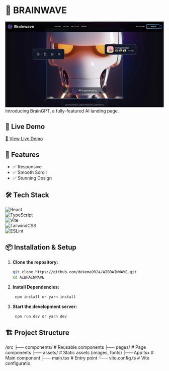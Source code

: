 
# 🌟 BRAINWAVE

![Project Screenshot](./src/assets/Screen%20Shot%202025-02-19%20at%202.42.55%20PM.png)  
Introducing BrainGPT, a fully-featured AI landing page.

## 🚀 Live Demo
[🔗 View Live Demo](https://br0inwave.netlify.app/)  

## 📌 Features
- ✅ Responsive  
- ✅ Smooth Scroll
- ✅ Stunning Design

## 🛠️ Tech Stack  

![React](https://img.shields.io/badge/React-61DAFB?style=for-the-badge&logo=react&logoColor=white)  
![TypeScript](https://img.shields.io/badge/TypeScript-3178C6?style=for-the-badge&logo=typescript&logoColor=white)  
![Vite](https://img.shields.io/badge/Vite-646CFF?style=for-the-badge&logo=vite&logoColor=white)  
![TailwindCSS](https://img.shields.io/badge/TailwindCSS-38B2AC?style=for-the-badge&logo=tailwind-css&logoColor=white)  
![ESLint](https://img.shields.io/badge/ESLint-4B32C3?style=for-the-badge&logo=eslint&logoColor=white)  

## 📦 Installation & Setup  

1. **Clone the repository:**  
   ```sh
   git clone https://github.com/dekema9924/AIBRAINWAVE.git
   cd AIBRAINWAVE

2. **Install Dependencies:**  
   ```sh
    npm install or yarn install

3. **Start the development server:**
     ```sh
      npm run dev or yarn dev

## 🏗️ Project Structure
/src
 ├── components/        # Reusable components 
 ├── pages/             # Page components
 ├── assets/            # Static assets (images, fonts)
 ├── App.tsx            # Main component
 ├── main.tsx           # Entry point
 └── vite.config.ts     # Vite configuratio


